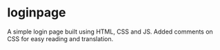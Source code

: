 # loginpage
A simple login page built using HTML, CSS and JS. Added comments on CSS for easy reading and translation.
